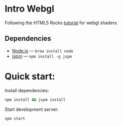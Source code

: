# Intro Webgl
Following the HTML5 Rocks [tutorial]() for webgl shaders.

## Dependencies
- [Node.js](https://nodejs.org/en/) — `brew install node`
- [jspm](http://jspm.io/docs/getting-started.html) — `npm install -g jspm`

# Quick start:

Install dependencies:

```bash
npm install && jspm install
```

Start development server:

```bash
npm start
```
